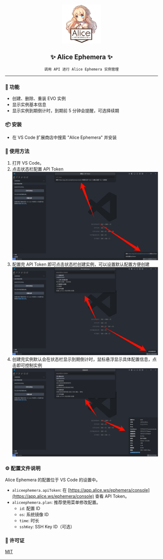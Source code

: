 <div align="center">

<img width="128" src="./resources/alice.png">

## ✨ Alice Ephemera ✨

`调用 API 进行 Alice Ephemera 实例管理`

</div>

---

### 🚀 功能

- 创建、删除、重装 EVO 实例
- 显示实例基本信息
- 显示实例到期倒计时，到期前 5 分钟会提醒，可选择续期

### 📦 安装

- 在 VS Code 扩展商店中搜索 "Alice Ephemera" 并安装

### 📝 使用方法

1.  打开 VS Code。
2.  点击状态栏配置 API Token
    <img width="660" src="./resources/setApiToken.png">
3.  配置完 API Token 即可点击状态栏创建实例，可以设置默认配置方便创建
    <img width="660" src="./resources/createInstance.png">
4.  创建完实例默认会在状态栏显示到期倒计时，鼠标悬浮显示具体配置信息，点击即可控制实例
    <img width="660" src="./resources/controlInstance.png">

### ⚙️ 配置文件说明

Alice Ephemera 的配置位于 VS Code 的设置中。

- `aliceephemera.apiToken`: 在 [https://app.alice.ws/ephemera/console](https://app.alice.ws/ephemera/console) 查看 API Token。
- `aliceephemera.plan`: 推荐使用菜单修改配置。
  - `id`: 配置 ID
  - `os`: 系统镜像 ID
  - `time`: 时长
  - `sshKey`: SSH Key ID（可选）

### 📄 许可证

[MIT](LICENSE)
